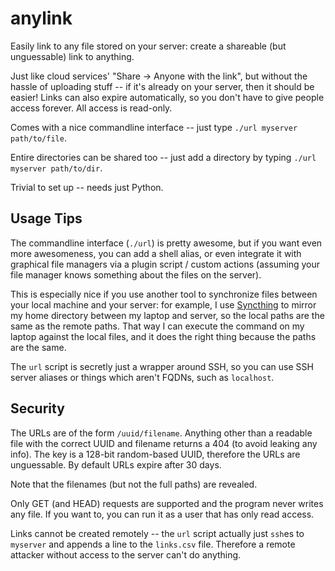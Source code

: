 anylink
=======

Easily link to any file stored on your server: create a shareable (but unguessable) link to anything.

Just like cloud services' "Share -> Anyone with the link", but without the hassle of uploading stuff -- if it's already on your server, then it should be easier! Links can also expire automatically, so you don't have to give people access forever. All access is read-only.

Comes with a nice commandline interface -- just type `./url myserver path/to/file`.

Entire directories can be shared too -- just add a directory by typing `./url myserver path/to/dir`.

Trivial to set up -- needs just Python.

Usage Tips
----------

The commandline interface (`./url`) is pretty awesome, but if you want even more awesomeness, you can add a shell alias, or even integrate it with graphical file managers via a plugin script / custom actions (assuming your file manager knows something about the files on the server).

This is especially nice if you use another tool to synchronize files between your local machine and your server: for example, I use [Syncthing](https://syncthing.net/) to mirror my home directory between my laptop and server, so the local paths are the same as the remote paths. That way I can execute the command on my laptop against the local files, and it does the right thing because the paths are the same.

 The `url` script is secretly just a wrapper around SSH, so you can use SSH server aliases or things which aren't FQDNs, such as `localhost`.

Security
--------

The URLs are of the form `/uuid/filename`. Anything other than a readable file with the correct UUID and filename returns a 404 (to avoid leaking any info). The key is a 128-bit random-based UUID, therefore the URLs are unguessable. By default URLs expire after 30 days.

Note that the filenames (but not the full paths) are revealed.

Only GET (and HEAD) requests are supported and the program never writes any file. If you want to, you can run it as a user that has only read access.

Links cannot be created remotely -- the `url` script actually just `ssh`es to `myserver` and appends a line to the `links.csv` file. Therefore a remote attacker without access to the server can't do anything.
